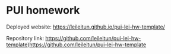 # PUI homework

Deployed website: https://leileitun.github.io/pui-lei-hw-template/

Repository link: https://github.com/leileitun/pui-lei-hw-template)https://github.com/leileitun/pui-lei-hw-template
